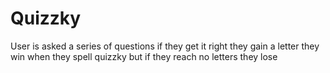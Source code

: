 # Quizzky
User is asked a series of questions if they get it right they gain a letter they win when they spell quizzky but if they reach no letters they lose